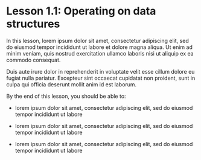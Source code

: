 # Lesson 1.1: Operating on data structures

In this lesson, lorem ipsum dolor sit amet, consectetur adipiscing elit, sed do eiusmod tempor incididunt ut labore et dolore magna aliqua. Ut enim ad minim veniam, quis nostrud exercitation ullamco laboris nisi ut aliquip ex ea commodo consequat. 

Duis aute irure dolor in reprehenderit in voluptate velit esse cillum dolore eu fugiat nulla pariatur. Excepteur sint occaecat cupidatat non proident, sunt in culpa qui officia deserunt mollit anim id est laborum.


By the end of this lesson, you should be able to:


- lorem ipsum dolor sit amet, consectetur adipiscing elit, sed do eiusmod tempor incididunt ut labore

- lorem ipsum dolor sit amet, consectetur adipiscing elit, sed do eiusmod tempor incididunt ut labore

- lorem ipsum dolor sit amet, consectetur adipiscing elit, sed do eiusmod tempor incididunt ut labore